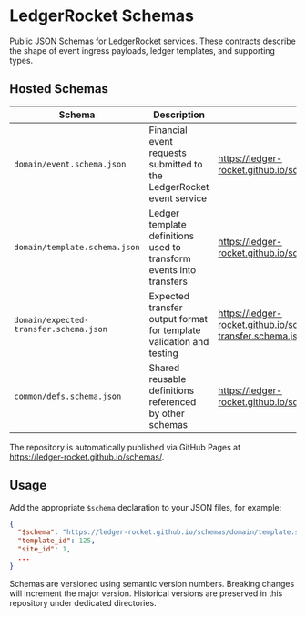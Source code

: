 # LedgerRocket Schemas

Public JSON Schemas for LedgerRocket services. These contracts describe the shape of event ingress payloads, ledger templates, and supporting types.

## Hosted Schemas

| Schema | Description | URL |
| --- | --- | --- |
| `domain/event.schema.json` | Financial event requests submitted to the LedgerRocket event service | https://ledger-rocket.github.io/schemas/domain/event.schema.json |
| `domain/template.schema.json` | Ledger template definitions used to transform events into transfers | https://ledger-rocket.github.io/schemas/domain/template.schema.json |
| `domain/expected-transfer.schema.json` | Expected transfer output format for template validation and testing | https://ledger-rocket.github.io/schemas/domain/expected-transfer.schema.json |
| `common/defs.schema.json` | Shared reusable definitions referenced by other schemas | https://ledger-rocket.github.io/schemas/common/defs.schema.json |

The repository is automatically published via GitHub Pages at https://ledger-rocket.github.io/schemas/.

## Usage

Add the appropriate `$schema` declaration to your JSON files, for example:

```json
{
  "$schema": "https://ledger-rocket.github.io/schemas/domain/template.schema.json",
  "template_id": 125,
  "site_id": 1,
  ...
}
```

Schemas are versioned using semantic version numbers. Breaking changes will increment the major version. Historical versions are preserved in this repository under dedicated directories.
